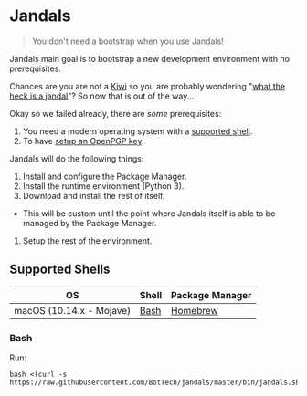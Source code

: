 # Jandals

> You don't need a bootstrap when you use Jandals!

Jandals main goal is to bootstrap a new development environment with no prerequisites.

Chances are you are not a [Kiwi] so you are probably wondering "[what the heck is a jandal]"? So now that is out of the way...

Okay so we failed already, there are _some_ prerequisites:
1. You need a modern operating system with a [supported shell](#supported-shells).
1. To have [setup an OpenPGP key](docs/OpenPGP.md).

Jandals will do the following things:
1. Install and configure the Package Manager.
1. Install the runtime environment (Python 3).
1. Download and install the rest of itself.
- This will be custom until the point where Jandals itself is able to be managed by the Package Manager.
1. Setup the rest of the environment.

## Supported Shells

| OS | Shell | Package Manager |
|----|-------|-----------------|
| macOS (10.14.x - Mojave) | [Bash](#bash) | [Homebrew] |

### Bash

Run:
```
bash <(curl -s https://raw.githubusercontent.com/BotTech/jandals/master/bin/jandals.sh)
```


[homebrew]: https://brew.sh/
[kiwi]: https://en.wikipedia.org/wiki/Kiwi_(people)
[what the heck is a jandal]: https://en.wikipedia.org/wiki/Flip-flops#Etymology
